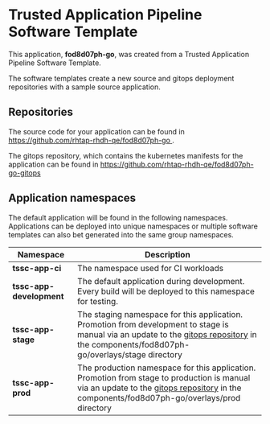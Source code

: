 # Trusted Application Pipeline Software Template

This application, **fod8d07ph-go**, was created from a Trusted Application Pipeline Software Template.

The software templates create a new source and gitops deployment repositories with a sample source application. 

## Repositories

The source code for your application can be found in [https://github.com/rhtap-rhdh-qe/fod8d07ph-go ](https://github.com/rhtap-rhdh-qe/fod8d07ph-go ).
 
The gitops repository, which contains the kubernetes manifests for the application can be found in 
[https://github.com/rhtap-rhdh-qe/fod8d07ph-go-gitops ](https://github.com/rhtap-rhdh-qe/fod8d07ph-go-gitops ) 

## Application namespaces 

The default application will be found in the following namespaces. Applications can be deployed into unique namespaces or multiple software templates can also bet generated into the same group namespaces.  

|  Namespace   |  Description   |  
| -------- | -------- |
| **tssc-app-ci** | The namespace used for CI workloads |
| **tssc-app-development** | The default application during development. Every build will be deployed to this namespace for testing. |
| **tssc-app-stage** | The staging namespace for this application. Promotion from development to stage is manual via an update to the [gitops repository](https://github.com/rhtap-rhdh-qe/fod8d07ph-go-gitops ) in the components/fod8d07ph-go/overlays/stage directory |
| **tssc-app-prod** | The production namespace for this application. Promotion from stage to production is manual via an update to the [gitops repository](https://github.com/rhtap-rhdh-qe/fod8d07ph-go-gitops ) in the components/fod8d07ph-go/overlays/prod directory |